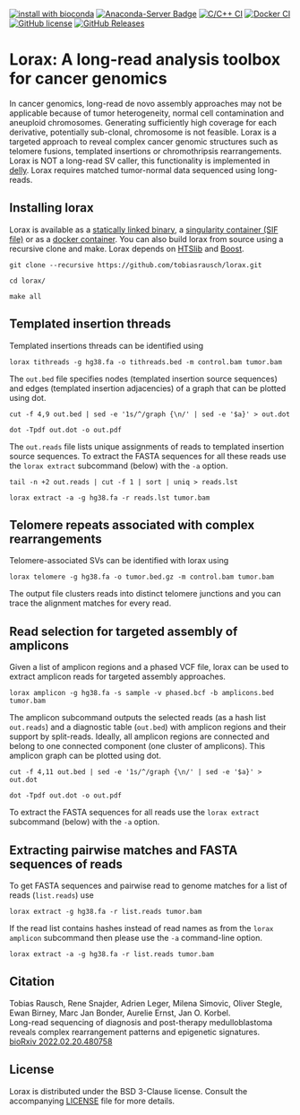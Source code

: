 [![install with bioconda](https://img.shields.io/badge/install%20with-bioconda-brightgreen.svg?style=flat-square)](http://bioconda.github.io/recipes/lorax/README.html)
[![Anaconda-Server Badge](https://anaconda.org/bioconda/lorax/badges/downloads.svg)](https://anaconda.org/bioconda/lorax)
[![C/C++ CI](https://github.com/tobiasrausch/lorax/workflows/C/C++%20CI/badge.svg)](https://github.com/tobiasrausch/lorax/actions)
[![Docker CI](https://github.com/tobiasrausch/lorax/workflows/Docker%20CI/badge.svg)](https://hub.docker.com/r/trausch/lorax/)
[![GitHub license](https://img.shields.io/badge/License-BSD%203--Clause-blue.svg)](https://github.com/tobiasrausch/lorax/blob/master/LICENSE)
[![GitHub Releases](https://img.shields.io/github/release/tobiasrausch/lorax.svg)](https://github.com/tobiasrausch/lorax/releases)

# Lorax: A long-read analysis toolbox for cancer genomics

In cancer genomics, long-read de novo assembly approaches may not be applicable because of tumor heterogeneity, normal cell contamination and aneuploid chromosomes. Generating sufficiently high coverage for each derivative, potentially sub-clonal, chromosome is not feasible. Lorax is a targeted approach to reveal complex cancer genomic structures such as telomere fusions, templated insertions or chromothripsis rearrangements. Lorax is NOT a long-read SV caller, this functionality is implemented in [delly](https://github.com/dellytools/delly). Lorax requires matched tumor-normal data sequenced using long-reads.

## Installing lorax

Lorax is available as a [statically linked binary](https://github.com/tobiasrausch/lorax/releases/), a [singularity container (SIF file)](https://github.com/tobiasrausch/lorax/releases/) or as a [docker container](https://hub.docker.com/r/trausch/lorax/). You can also build lorax from source using a recursive clone and make. Lorax depends on [HTSlib](https://github.com/samtools/htslib) and [Boost](https://www.boost.org/).

`git clone --recursive https://github.com/tobiasrausch/lorax.git`

`cd lorax/`

`make all`

## Templated insertion threads

Templated insertions threads can be identified using

`lorax tithreads -g hg38.fa -o tithreads.bed -m control.bam tumor.bam`

The `out.bed` file specifies nodes (templated insertion source sequences) and edges (templated insertion adjacencies) of a graph that can be plotted using dot.

`cut -f 4,9 out.bed | sed -e '1s/^/graph {\n/' | sed -e '$a}' > out.dot`

`dot -Tpdf out.dot -o out.pdf`

The `out.reads` file lists unique assignments of reads to templated insertion source sequences. To extract the FASTA sequences for all these reads use the `lorax extract` subcommand (below) with the `-a` option.

`tail -n +2 out.reads | cut -f 1 | sort | uniq > reads.lst`

`lorax extract -a -g hg38.fa -r reads.lst tumor.bam`

## Telomere repeats associated with complex rearrangements

Telomere-associated SVs can be identified with lorax using

`lorax telomere -g hg38.fa -o tumor.bed.gz -m control.bam tumor.bam`

The output file clusters reads into distinct telomere junctions and you can trace the alignment matches for every read.

## Read selection for targeted assembly of amplicons

Given a list of amplicon regions and a phased VCF file, lorax can be used to extract amplicon reads for targeted assembly approaches.

`lorax amplicon -g hg38.fa -s sample -v phased.bcf -b amplicons.bed tumor.bam`

The amplicon subcommand outputs the selected reads (as a hash list `out.reads`) and a diagnostic table (`out.bed`) with amplicon regions and their support by split-reads. Ideally, all amplicon regions are connected and belong to one connected component (one cluster of amplicons). This amplicon graph can be plotted using dot.

`cut -f 4,11 out.bed | sed -e '1s/^/graph {\n/' | sed -e '$a}' > out.dot`

`dot -Tpdf out.dot -o out.pdf`

To extract the FASTA sequences for all reads use the `lorax extract` subcommand (below) with the `-a` option.

## Extracting pairwise matches and FASTA sequences of reads

To get FASTA sequences and pairwise read to genome matches for a list of reads (`list.reads`) use

`lorax extract -g hg38.fa -r list.reads tumor.bam`

If the read list contains hashes instead of read names as from the `lorax amplicon` subcommand then please use the `-a` command-line option.

`lorax extract -a -g hg38.fa -r list.reads tumor.bam`

## Citation

Tobias Rausch, Rene Snajder, Adrien Leger, Milena Simovic, Oliver Stegle, Ewan Birney, Marc Jan Bonder, Aurelie Ernst, Jan O. Korbel.          
Long-read sequencing of diagnosis and post-therapy medulloblastoma reveals complex rearrangement patterns and epigenetic signatures.            
[bioRxiv 2022.02.20.480758](https://doi.org/10.1101/2022.02.20.480758)

License
-------
Lorax is distributed under the BSD 3-Clause license. Consult the accompanying [LICENSE](https://github.com/tobiasrausch/lorax/blob/master/LICENSE) file for more details.
